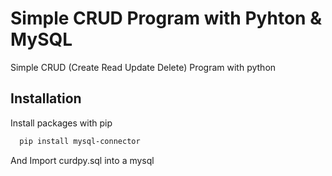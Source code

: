 # Simple CRUD Program with Pyhton & MySQL

Simple CRUD (Create Read Update Delete) Program with python
## Installation

Install packages with pip

```bash
  pip install mysql-connector 
```
And Import curdpy.sql into a mysql
